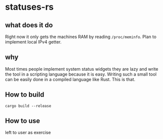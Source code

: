# statuses-rs

## what does it do
Right now it only gets the machines RAM
by reading `/proc/meminfo`. Plan to implement local IPv4 getter.

## why

Most times people implement system status widgets they are lazy and write the tool in a scripting language because
it is easy. Writing such a small tool can be easily done in a compiled language like Rust. This is that.


## How to build

`cargo build --release`

## How to use
left to user as exercise
